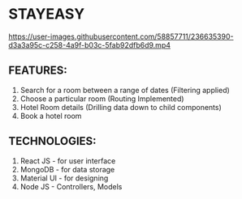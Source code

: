 # STAYEASY


https://user-images.githubusercontent.com/58857711/236635390-d3a3a95c-c258-4a9f-b03c-5fab92dfb6d9.mp4


## FEATURES:
1) Search for a room between a range of dates (Filtering applied)
2) Choose a particular room (Routing Implemented)
3) Hotel Room details (Drilling data down to child components)
4) Book a hotel room 



## TECHNOLOGIES:
1) React JS - for user interface
2) MongoDB - for data storage
3) Material UI - for designing
4) Node JS - Controllers, Models
